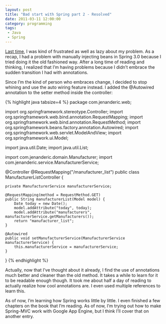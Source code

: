 ```yaml
---
layout: post
title: "Bad start with Spring part 2 - Resolved"
date: 2011-03-11 12:00:00
category: programming
tags:
 - Java
 - Spring
---
```


[Last time](http://terenceponce.github.com/2011/03/07/bad-start-with-spring-part-2/), I was kind of frustrated as well as lazy about my problem. As a recap, I had a problem with manually injecting beans in Spring 3.0 because I tried doing it the old fashioned way. After a long time of reading and thinking, I realized that I’m having problems because I didn’t embrace the sudden transition I had with annotations.

Since I’m the kind of person who embraces change, I decided to stop whining and use the auto wiring feature instead. I added the @Autowired annotation to the setter method inside the controller:

{% highlight java tabsize=4 %}
package com.jenanderic.web;

import org.springframework.stereotype.Controller;
import org.springframework.web.bind.annotation.RequestMapping;
import org.springframework.web.bind.annotation.RequestMethod;
import org.springframework.beans.factory.annotation.Autowired;
import org.springframework.web.servlet.ModelAndView;
import org.springframework.ui.Model;

import java.util.Date;
import java.util.List;

import com.jenanderic.domain.Manufacturer;
import com.jenanderic.service.ManufacturerService;

@Controller
@RequestMapping("/manufacturer_list")
public class ManufacturerListController {

	private ManufacturerService manufacturerService;

	@RequestMapping(method = RequestMethod.GET)
	public String manufacturerList(Model model) {
		Date today = new Date();
		model.addAttribute("today", today);
		model.addAttribute("manufacturers", manufacturerService.getManufacturers());
		return "manufacturer_list";
	}

	@Autowired
	public void setManufacturerService(ManufacturerService manufacturerService) {
		this.manufacturerService = manufacturerService;
	}
}
{% endhighlight %}

Actually, now that I’ve thought about it already, I find the use of annotations much better and cleaner than the old method. It takes a while to learn for it to be readable enough though. It took me about half a day of reading to actually realize how cool annotations are. I even used multiple references to learn this.

As of now, I’m learning how Spring works little by little. I even finished a few chapters on the book that I’m reading. As of now, I’m trying out how to make Spring-MVC work with Google App Engine, but I think I’ll cover that on another entry.

